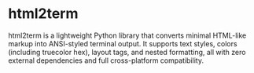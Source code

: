 # html2term
html2term is a lightweight Python library that converts minimal HTML-like markup into ANSI-styled terminal output. It supports text styles, colors (including truecolor hex), layout tags, and nested formatting, all with zero external dependencies and full cross-platform compatibility.
